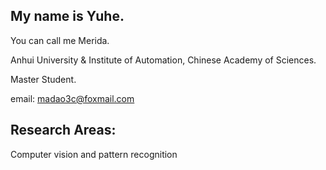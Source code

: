 ## My name is Yuhe. 
You can call me Merida.

Anhui University & Institute of Automation, Chinese Academy of Sciences.

Master Student.


email:
madao3c@foxmail.com

## Research Areas:

Computer vision and pattern recognition
